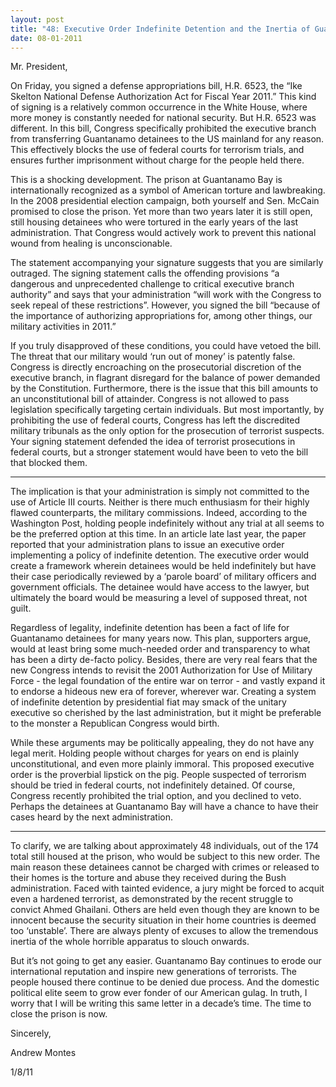 ```yaml
---
layout: post
title: "48: Executive Order Indefinite Detention and the Inertia of Guantanamo Bay "
date: 08-01-2011
---
```

Mr. President,

On Friday, you signed a defense appropriations bill, H.R. 6523, the “Ike Skelton National Defense Authorization Act for Fiscal Year 2011.” This kind of signing is a relatively common occurrence in the White House, where more money is constantly needed for national security. But H.R. 6523 was different. In this bill, Congress specifically prohibited the executive branch from transferring Guantanamo detainees to the US mainland for any reason. This effectively blocks the use of federal courts for terrorism trials, and ensures further imprisonment without charge for the people held there.

This is a shocking development. The prison at Guantanamo Bay is internationally recognized as a symbol of American torture and lawbreaking. In the 2008 presidential election campaign, both yourself and Sen. McCain promised to close the prison. Yet more than two years later it is still open, still housing detainees who were tortured in the early years of the last administration. That Congress would actively work to prevent this national wound from healing is unconscionable.

The statement accompanying your signature suggests that you are similarly outraged. The signing statement calls the offending provisions “a dangerous and unprecedented challenge to critical executive branch authority” and says that your administration “will work with the Congress to seek repeal of these restrictions”. However, you signed the bill “because of the importance of authorizing appropriations for, among other things, our military activities in 2011.”

If you truly disapproved of these conditions, you could have vetoed the bill. The threat that our military would ‘run out of money’ is patently false. Congress is directly encroaching on the prosecutorial discretion of the executive branch, in flagrant disregard for the balance of power demanded by the Constitution. Furthermore, there is the issue that this bill amounts to an unconstitutional bill of attainder. Congress is not allowed to pass legislation specifically targeting certain individuals. But most importantly, by prohibiting the use of federal courts, Congress has left the discredited military tribunals as the only option for the prosecution of terrorist suspects. Your signing statement defended the idea of terrorist prosecutions in federal courts, but a stronger statement would have been to veto the bill that blocked them.

* * *

The implication is that your administration is simply not committed to the use of Article III courts. Neither is there much enthusiasm for their highly flawed counterparts, the military commissions. Indeed, according to the Washington Post, holding people indefinitely without any trial at all seems to be the preferred option at this time. In an article late last year, the paper reported that your administration plans to issue an executive order implementing a policy of indefinite detention. The executive order would create a framework wherein detainees would be held indefinitely but have their case periodically reviewed by a ‘parole board’ of military officers and government officials. The detainee would have access to the lawyer, but ultimately the board would be measuring a level of supposed threat, not guilt.

Regardless of legality, indefinite detention has been a fact of life for Guantanamo detainees for many years now. This plan, supporters argue, would at least bring some much-needed order and transparency to what has been a dirty de-facto policy. Besides, there are very real fears that the new Congress intends to revisit the 2001 Authorization for Use of Military Force - the legal foundation of the entire war on terror - and vastly expand it to endorse a hideous new era of forever, wherever war. Creating a system of indefinite detention by presidential fiat may smack of the unitary executive so cherished by the last administration, but it might be preferable to the monster a Republican Congress would birth.

While these arguments may be politically appealing, they do not have any legal merit. Holding people without charges for years on end is plainly unconstitutional, and even more plainly immoral. This proposed executive order is the proverbial lipstick on the pig. People suspected of terrorism should be tried in federal courts, not indefinitely detained. Of course, Congress recently prohibited the trial option, and you declined to veto. Perhaps the detainees at Guantanamo Bay will have a chance to have their cases heard by the next administration.

* * *

To clarify, we are talking about approximately 48 individuals, out of the 174 total still housed at the prison, who would be subject to this new order. The main reason these detainees cannot be charged with crimes or released to their homes is the torture and abuse they received during the Bush administration. Faced with tainted evidence, a jury might be forced to acquit even a hardened terrorist, as demonstrated by the recent struggle to convict Ahmed Ghailani. Others are held even though they are known to be innocent because the security situation in their home countries is deemed too ‘unstable’. There are always plenty of excuses to allow the tremendous inertia of the whole horrible apparatus to slouch onwards.

But it’s not going to get any easier. Guantanamo Bay continues to erode our international reputation and inspire new generations of terrorists. The people housed there continue to be denied due process. And the domestic political elite seem to grow ever fonder of our American gulag. In truth, I worry that I will be writing this same letter in a decade’s time. The time to close the prison is now.

Sincerely, 

Andrew Montes

1/8/11
 
 
 
